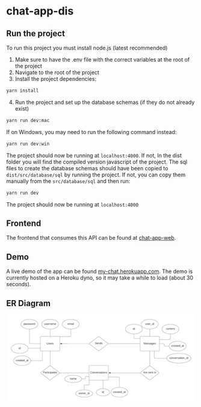 # chat-app-dis

## Run the project

To run this project you must install node.js (latest recommended)

1. Make sure to have the .env file with the correct variables at the root of the project
2. Navigate to the root of the project
3. Install the project dependencies:

```zsh
yarn install
```

4. Run the project and set up the database schemas (if they do not already exist)

```zsh
yarn run dev:mac
```

If on Windows, you may need to run the following command instead:

```zsh
yarn run dev:win
```
The project should now be running at `localhost:4000`. If not, In the dist folder you will find the compiled version javascript of the project. The sql files to create the database schemas should have been copied to `dist/src/database/sql` by running the project. If not, you can copy them manually from the `src/database/sql` and then run:

```zsh
yarn run dev
```

The project should now be running at `localhost:4000`

## Frontend

The frontend that consumes this API can be found at [chat-app-web](https://github.com/a-lundsgaard/chat-app-web).

## Demo

A live demo of the app can be found [my-chat.herokuapp.com](https://my-chat.herokuapp.com/). The demo is currently hosted on a Heroku dyno, so it may take a while to load (about 30 seconds).

## ER Diagram

![ER Diagram](./readme_assets/DIS_PROJECT_ER.png)